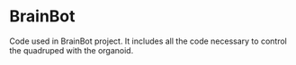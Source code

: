 # BrainBot
Code used in BrainBot project.
It includes all the code necessary to control the quadruped with the organoid.
